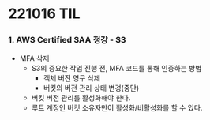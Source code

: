 # 221016 TIL
### 1. AWS Certified SAA 청강 - S3
* MFA 삭제
    * S3의 중요한 작업 진행 전, MFA 코드를 통해 인증하는 방법
        * 객체 버전 영구 삭제
        * 버킷의 버전 관리 상태 변경(중단)
    * 버킷 버전 관리를 활성화해야 한다.
    * 루트 계정인 버킷 소유자만이 활성화/비활성화를 할 수 있다.
